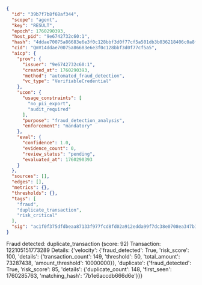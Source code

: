 ```json
{
  "id": "39b7f7b8f68af344",
  "scope": "agent",
  "key": "RESULT",
  "epoch": 1760290393,
  "host_pid": "9e6742732c60:1",
  "hash": "4ddae70075a86683e6e3f0c128bbf3d0f77cf5a501db3b036218406c0a8f3c34",
  "cid": "QmV14ddae70075a86683e6e3f0c128bbf3d0f77cf5a5",
  "aicp": {
    "prov": {
      "issuer": "9e6742732c60:1",
      "created_at": 1760290393,
      "method": "automated_fraud_detection",
      "vc_type": "VerifiableCredential"
    },
    "ucon": {
      "usage_constraints": [
        "no_pii_export",
        "audit_required"
      ],
      "purpose": "fraud_detection_analysis",
      "enforcement": "mandatory"
    },
    "eval": {
      "confidence": 1.0,
      "evidence_count": 0,
      "review_status": "pending",
      "evaluated_at": 1760290393
    }
  },
  "sources": [],
  "edges": [],
  "metrics": {},
  "thresholds": {},
  "tags": [
    "fraud",
    "duplicate_transaction",
    "risk_critical"
  ],
  "sig": "ac1f0f375dfdbeaa87133f977fcd8fd02a912edda99f7dc38e0708ea347b16a6"
}
```

Fraud detected: duplicate_transaction (score: 92)
Transaction: 122105151773289
Details: {'velocity': {'fraud_detected': True, 'risk_score': 100, 'details': {'transaction_count': 149, 'threshold': 50, 'total_amount': 73287438, 'amount_threshold': 10000000}}, 'duplicate': {'fraud_detected': True, 'risk_score': 85, 'details': {'duplicate_count': 148, 'first_seen': 1760285763, 'matching_hash': '7b1e6accdb666d6e'}}}